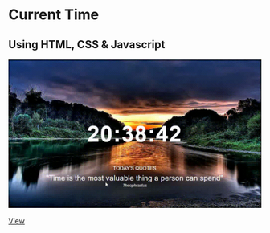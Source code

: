 #   Current Time

##  Using HTML, CSS & Javascript

<p aling="center">
    <img src="./view/view.gif" alt="">
</p>


[View](https://mssj-11.github.io/Current-Time/)
